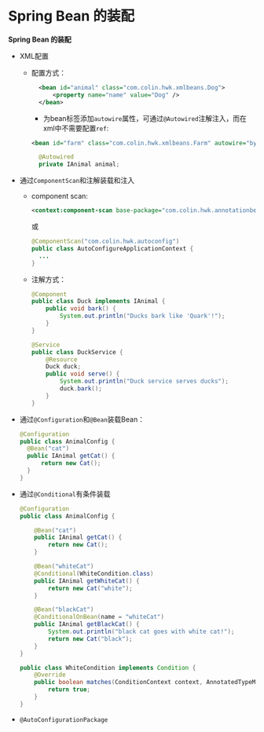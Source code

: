 # Spring Bean 的装配

**Spring Bean 的装配**

- XML配置

  - 配置方式：

    ``` xml
      <bean id="animal" class="com.colin.hwk.xmlbeans.Dog">
          <property name="name" value="Dog" />
      </bean>
    ```

    - 为bean标签添加`autowire`属性，可通过`@Autowired`注解注入，而在xml中不需要配置`ref`:

    ``` xml
    <bean id="farm" class="com.colin.hwk.xmlbeans.Farm" autowire="byName" />
    ```

    ``` java
      @Autowired
      private IAnimal animal;
    ```

- 通过`ComponentScan`和注解装载和注入
  
  - component scan:

    ``` xml
    <context:component-scan base-package="com.colin.hwk.annotationbeans" />
    ```

    或

    ``` java
    @ComponentScan("com.colin.hwk.autoconfig")
    public class AutoConfigureApplicationContext {
      ...
    }
    ```

  - 注解方式：

    ``` java
    @Component
    public class Duck implements IAnimal {
        public void bark() {
            System.out.println("Ducks bark like 'Quark'!");
        }
    }

    @Service
    public class DuckService {
        @Resource
        Duck duck;
        public void serve() {
            System.out.println("Duck service serves ducks");
            duck.bark();
        }
    }
    ```

- 通过`@Configuration`和`@Bean`装载Bean：

  ``` java
  @Configuration
  public class AnimalConfig {
    @Bean("cat")
    public IAnimal getCat() {
        return new Cat();
    }
  }
  ```

- 通过`@Conditional`有条件装载

  ``` java
  @Configuration
  public class AnimalConfig {

      @Bean("cat")
      public IAnimal getCat() {
          return new Cat();
      }

      @Bean("whiteCat")
      @Conditional(WhiteCondition.class)
      public IAnimal getWhiteCat() {
          return new Cat("white");
      }

      @Bean("blackCat")
      @ConditionalOnBean(name = "whiteCat")
      public IAnimal getBlackCat() {
          System.out.println("black cat goes with white cat!");
          return new Cat("black");
      }
  }

  public class WhiteCondition implements Condition {
      @Override
      public boolean matches(ConditionContext context, AnnotatedTypeMetadata metadata) {
          return true;
      }
  }
  ```

- `@AutoConfigurationPackage`
